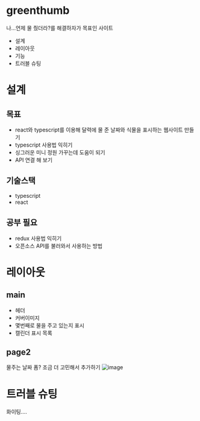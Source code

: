 # greenthumb
나...언제 물 줬더라?를 해결하자가 목표인 사이트 
* 설계
* 레이아웃
* 기능
* 트러블 슈팅

# 설계

## 목표 
* react와 typescript를 이용해 달력에 물 준 날짜와 식물을 표시하는 웹사이트 만들기
* typescript 사용법 익히기
* 싱그러운 미니 정원 가꾸는데 도움이 되기 
* API 연결 해 보기

## 기술스택
* typescript
* react

## 공부 필요 
* redux 사용법 익히기 
* 오픈소스 API를 불러와서 사용하는 방법 

# 레이아웃
## main
* 헤더 
* 커버이미지
* 몇번째로 물을 주고 있는지 표시
* 캘린더 표시 목록 

## page2
물주는 날짜 폼?
조금 더 고민해서 추가하기
![image](https://user-images.githubusercontent.com/83253922/174499289-565bca52-ed04-4b94-a42c-858836ca33cf.png)



# 트러블 슈팅
화이팅....
